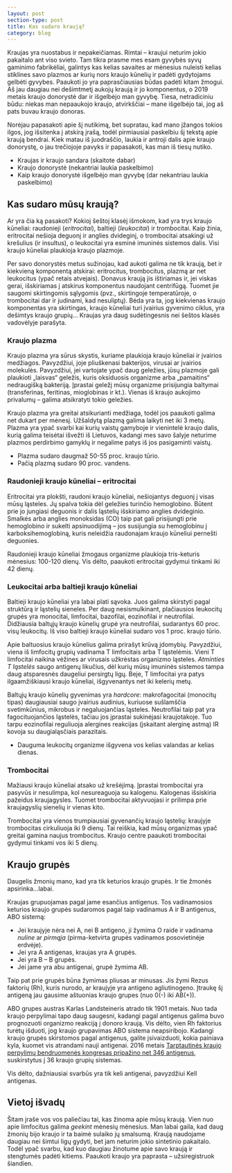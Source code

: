 ```yaml
---
layout: post
section-type: post
title: Kas sudaro kraują?
category: blog
---
```


Kraujas yra nuostabus ir nepakeičiamas. Rimtai – kraujui neturim jokio pakaitalo ant viso svieto. Tam tikra prasme mes esam gyvybės syvų gaminimo fabrikėliai, galintys kas kelias savaites ar mėnesius nuleisti kelias stiklines savo plazmos ar kurių nors kraujo kūnelių ir padėti gydytojams gelbėti gyvybes. Paaukoti jo yra paprasčiausias būdas padėti kitam žmogui. Aš jau daugiau nei dešimtmetį aukojų kraują ir jo komponentus, o 2019 metais kraujo donorystė dar ir išgelbėjo man gyvybę. Tiesa, netradiciniu būdu: niekas man nepaaukojo kraujo, atvirkščiai – mane išgelbėjo tai, jog aš pats buvau kraujo donoras.

Norėjau papasakoti apie šį nutikimą, bet supratau, kad mano įžangos tokios ilgos, jog išsitenka į atskirą įrašą, todėl pirmiausiai paskelbiu šį tekstą apie kraują bendrai. Kiek matau iš juodraščio, laukia ir antroji dalis apie kraujo donorystę, o jau trečiojoje pavyks ir papasakoti, kas man iš tiesų nutiko.

- Kraujas ir kraujo sandara (skaitote dabar)
- Kraujo donorystė (nekantriai laukia paskelbimo)
- Kaip kraujo donorystė išgelbėjo man gyvybę (dar nekantriau laukia paskelbimo)

## Kas sudaro mūsų kraują?

Ar yra čia ką pasakoti? Kokioj šeštoj klasėj išmokom, kad yra trys kraujo kūneliai: raudonieji (_eritrocitai_), baltieji (_leukocitai_) ir trombocitai. Kaip žinia, eritrocitai nešioja deguonį ir anglies dvideginį, o trombocitai atsakingi už krešulius (ir insultus), o leukocitai yra esminė imuninės sistemos dalis. Visi kraujo kūneliai plaukioja kraujo plazmoje.

Per savo donorystės metus sužinojau, kad aukoti galima ne tik kraują, bet ir kiekvieną komponentą atskirai: eritrocitus, trombocitus, plazmą ar net leukocitus (ypač retais atvejais). Donavus kraują jis ištiriamas ir, jei viskas gerai, išskiriamas į atskirus komponentus naudojant centrifūgą. Tuomet jie saugomi skirtingomis sąlygomis (pvz., skirtingoje temperatūroje, o trombocitai dar ir judinami, kad nesuliptų). Bėda yra ta, jog kiekvienas kraujo komponentas yra skirtingas, kraujo kūneliai turi įvairius gyvenimo ciklus, yra dešimtys kraujo grupių... Kraujas yra daug sudėtingesnis nei šeštos klasės vadovėlyje parašyta.

### Kraujo plazma

Kraujo plazma yra sūrus skystis, kuriame plaukioja kraujo kūneliai ir įvairios medžiagos. Pavyzdžiui, joje pliuškenasi bakterijos, virusai ar įvairios molekulės. Pavyzdžiui, jei vartojate ypač daug geležies, jūsų plazmoje gali plaukioti „laisvas“ geležis, kuris oksiduosis organizme arba „pamaitins“ nedraugišką bakteriją. Įprastai geležį mūsų organizme prisijungia baltymai (transferinas, feritinas, mioglobinas ir kt.). Vienas iš kraujo aukojimo privalumų – galima atsikratyti tokio geležies.

Kraujo plazma yra greitai atsikurianti medžiaga, todėl jos paaukoti galima net dukart per mėnesį. Užšaldytą plazmą galima laikyti net iki 3 metų. Plazma yra ypač svarbi kai kurių vaistų gamyboje ir vienintelė kraujo dalis, kurią galima teisėtai išvežti iš Lietuvos, kadangi mes savo šalyje neturime plazmos perdirbimo gamyklų ir negalime patys iš jos pasigaminti vaistų.

- Plazma sudaro daugmaž 50-55 proc. kraujo tūrio.
- Pačią plazmą sudaro 90 proc. vandens.

### Raudonieji kraujo kūneliai – eritrocitai

Eritrocitai yra plokšti, raudoni kraujo kūneliai, nešiojantys deguonį į visas mūsų ląsteles. Jų spalva tokia dėl geležies turinčio hemoglobino. Būtent prie jo jungiasi deguonis ir dalis ląstelių išskiriamo anglies dvideginio. Smalkės arba anglies monoksidas (CO) taip pat gali prisijungti prie hemoglobino ir sukelti apsinuodijimą – jos susijungia su hemoglobinu į karboksihemoglobiną, kuris neleidžia raudonajam kraujo kūneliui pernešti deguonies.

Raudonieji kraujo kūneliai žmogaus organizme plaukioja tris-keturis mėnesius: 100-120 dienų. Vis dėlto, paaukoti eritrocitai gydymui tinkami iki 42 dienų.

### Leukocitai arba baltieji kraujo kūneliai
Baltieji kraujo kūneliai yra labai plati sąvoka. Juos galima skirstyti pagal struktūrą ir ląstelių sieneles. Per daug nesismulkinant, plačiausios leukocitų grupės yra monocitai, limfocitai, bazofilai, eozinofilai ir neutrofilai. Didžiausia baltųjų kraujo kūnelių grupė yra neutrofilai, sudarantys 60 proc. visų leukocitų. Iš viso baltieji kraujo kūneliai sudaro vos 1 proc. kraujo tūrio.

Apie baltuosius kraujo kūnelius galima prirašyt krūvą įdomybių. Pavyzdžiui, viena iš limfocitų grupių vadinama T limfocitais arba T ląstelėmis. Vieni T limfocitai naikina vėžines ar virusais užkrėstas organizmo ląsteles. _Atminties T ląstelės_ saugo antigenų likučius, dėl kurių mūsų imuninės sistemos tampa daug atsparesnės daugeliui persirgtų ligų. Beje, T limfocitai yra patys ilgaamžiškiausi kraujo kūneliai, išgyvenantys net iki kelerių metų.

Baltųjų kraujo kūnelių gyvenimas yra _hardcore_: makrofagocitai (monocitų tipas) daugiausiai saugo įvairius audinius, kuriuose sušlamščia svetimkūnius, mikrobus ir negaluojančias ląsteles. Neutrofilai taip pat yra fagocituojančios ląstelės, tačiau jos įprastai sukinėjasi kraujotakoje. Tuo tarpu eozinofilai reguliuoja alergines reakcijas (įskaitant alerginę astmą) IR kovoja su daugialąsčiais parazitais.

- Dauguma leukocitų organizme išgyvena vos kelias valandas ar kelias dienas.

### Trombocitai
Mažiausi kraujo kūneliai atsako už krešėjimą. Įprastai trombocitai yra pasyvūs ir nesulimpa, kol nesureaguoja su kalogenu. Kalogenas išsiskiria pažeidus kraujagysles. Tuomet trombocitai aktyvuojasi ir prilimpa prie kraujagyslių sienelių ir vienas kito.

Trombocitai yra vienos trumpiausiai gyvenančių kraujo ląstelių: kraujyje trombocitas cirkuliuoja iki 9 dienų. Tai reiškia, kad mūsų organizmas ypač greitai gamina naujus trombocitus. Kraujo centre paaukoti trombocitai gydymui tinkami vos iki 5 dienų.

## Kraujo grupės
Daugelis žmonių mano, kad yra tik keturios kraujo grupės. Ir tie žmonės apsirinka...labai.

Kraujas grupuojamas pagal jame esančius antigenus. Tos vadinamosios keturios kraujo grupės sudaromos pagal taip vadinamus A ir B antigenus, ABO sistemą:
- Jei kraujyje nėra nei A, nei B antigeno, ji žymima O raide ir vadinama _nuline_ ar _pirmąja_ (pirma-ketvirta grupės vadinamos posovietinėje erdvėje).
- Jei yra A antigenas, kraujas yra A grupės.
- Jei yra B – B grupės.
- Jei jame yra abu antigenai, grupė žymima AB.

Taip pat prie grupės būna žymimas pliusas ar minusas. Jis žymi Rezus faktorių (Rh), kuris nurodo, ar kraujyje yra antigeno agliutinogeno. Įtraukę šį antigeną jau gausime aštuonias kraujo grupes (nuo 0(-) iki AB(+)).

ABO grupes austras Karlas Landsteineris atrado tik 1901 metais. Nuo tada kraujo perpylimai tapo daug saugesni, kadangi pagal antigenus galima buvo prognozuoti organizmo reakciją į donoro kraują. Vis dėlto, vien Rh faktorius turėtų išduoti, jog kraujo grupavimas ABO sistema neapsiribojo. Kadangi kraujo grupės skirstomos pagal antigenus, galite įsivaizduoti, kokia painiava kyla, kuomet vis atrandami nauji antigenai. 2016 metais [Tarptautinės kraujo perpylimų bendruomenės kongresas pripažino net 346 antigenus](https://www.ncbi.nlm.nih.gov/pmc/articles/PMC5662010/), suskirstytus į 36 kraujo grupių sistemas.

Vis dėlto, dažniausiai svarbūs yra tik keli antigenai, pavyzdžiui Kell antigenas.


## Vietoj išvadų
Šitam įraše vos vos paliečiau tai, kas žinoma apie mūsų kraują. Vien nuo apie limfocitus galima _geekint_ mėnesių mėnesius. Man labai gaila, kad daug žmonių bijo kraujo ir ta baimė sulaiko jų smalsumą. Kraują naudojame daugiau nei šimtui ligų gydyti, bet jam neturim jokio sintetinio pakaitalo. Todėl ypač svarbu, kad kuo daugiau žinotume apie savo kraują ir stengtumės padėti kitiems. Paaukoti kraujo yra paprasta – užsiregistruok šiandien.
